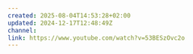 ```yaml
---
created: 2025-08-04T14:53:28+02:00
updated: 2024-12-17T12:48:49Z
channel: 
link: https://www.youtube.com/watch?v=53BESzOvc2o
---
```

